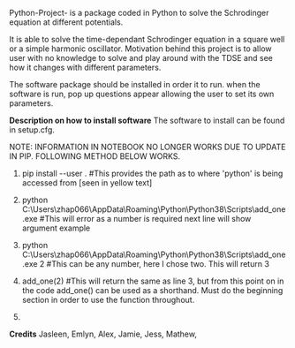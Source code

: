 Python-Project- is a package coded in Python to solve the Schrodinger equation at different potentials.

It is able to solve the time-dependant Schrodinger equation in a square well or a simple harmonic oscillator.
Motivation behind this project is to allow user with no knowledge to solve and play around with the TDSE and see how it changes with different parameters.

The software package should be installed in order it to run.
when the software is run, pop up questions appear allowing the user to set its own parameters.

**Description on how to install software**
The software to install can be found in setup.cfg. 

NOTE: INFORMATION IN NOTEBOOK NO LONGER WORKS DUE TO UPDATE IN PIP. FOLLOWING METHOD BELOW WORKS.

1. pip install --user . #This provides the path as to where 'python' is being accessed from [seen in yellow text]

2. python C:\Users\zhap066\AppData\Roaming\Python\Python38\Scripts\add_one.exe #This will error as a number is required next line will show argument example

3. python C:\Users\zhap066\AppData\Roaming\Python\Python38\Scripts\add_one.exe 2 #This can be any number, here I chose two. This will return 3

4. add_one(2) #This will return the same as line 3, but from this point on in the code add_one() can be used as a shorthand. Must do the beginning section in order to use the function throughout.
5. 

**Credits**
Jasleen, 
Emlyn, 
Alex,
Jamie,
Jess,
Mathew,
